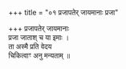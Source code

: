+++
title = "०१ प्रजापतेर् जायमानाः प्रजा"

+++
प्रजापतेर् जायमानाः  
प्रजा जाताश् च या इमाः ।  
ता अस्मै प्रति वेदय  
चिकित्वाꣳ अनु मन्यताम् ॥